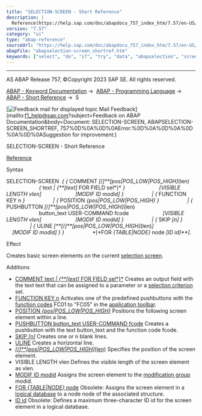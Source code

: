 ```yaml
---
title: "SELECTION-SCREEN - Short Reference"
description: |
  Reference(https://help.sap.com/doc/abapdocu_757_index_htm/7.57/en-US/abapselection-screen.htm) Syntax SELECTION-SCREEN    COMMENT /posPOS_LOWPOS_HIGH(len)  text  text FOR FIELD sel  VISIBLE LENGTH vlen MODIF ID modid
version: "7.57"
category: "ui"
type: "abap-reference"
sourceUrl: "https://help.sap.com/doc/abapdocu_757_index_htm/7.57/en-US/abapselection-screen_shortref.htm"
abapFile: "abapselection-screen_shortref.htm"
keywords: ["select", "do", "if", "try", "data", "abapselection", "screen", "shortref"]
---
```


* * *

AS ABAP Release 757, ©Copyright 2023 SAP SE. All rights reserved.

[ABAP - Keyword Documentation](https://help.sap.com/doc/abapdocu_757_index_htm/7.57/en-US/abenabap.htm) →  [ABAP - Programming Language](https://help.sap.com/doc/abapdocu_757_index_htm/7.57/en-US/abenabap_reference.htm) →  [ABAP - Short Reference](https://help.sap.com/doc/abapdocu_757_index_htm/7.57/en-US/abenabap_shortref.htm) →  S

 [![](Mail.gif?object=Mail.gif&sap-language=EN "Feedback mail for displayed topic") Mail Feedback](mailto:f1_help@sap.com?subject=Feedback on ABAP Documentation&body=Document: SELECTION-SCREEN, ABAPSELECTION-SCREEN_SHORTREF, 757%0D%0A%0D%0AError:%0D%0A%0D%0A%0D
%0A%0D%0ASuggestion for improvement:)

SELECTION-SCREEN - Short Reference

[Reference](https://help.sap.com/doc/abapdocu_757_index_htm/7.57/en-US/abapselection-screen.htm)

Syntax

SELECTION-SCREEN  *{* *{* COMMENT *\[*/*\]**\[*pos*|*POS\_LOW*|*POS\_HIGH*\]*(len)
                      *{* text *|* *{**\[*text*\]* FOR FIELD sel*}* *}*
                      *\[*VISIBLE LENGTH vlen*\]*
                      *\[*MODIF ID modid*\]* *}*
                  *|* *{* FUNCTION KEY n *}*
                  *|* *{* POSITION *{*pos*|*POS\_LOW*|*POS\_HIGH*}* *}*
                  *|* *{* PUSHBUTTON *\[*/*\]**\[*pos*|*POS\_LOW*|*POS\_HIGH*\]*(len)
                      button\_text USER-COMMAND fcode
                      *\[*VISIBLE LENGTH vlen*\]*
                      *\[*MODIF ID modid*\]* *}*
                  *|* *{* SKIP *\[*n*\]* *}*
                  *|* *{* ULINE *\[**\[*/*\]**\[*pos*|*POS\_LOW*|*POS\_HIGH*\]*(len)*\]*
                      *\[*MODIF ID modid*\]* *}* *}*
                  *\[*FOR *{*TABLE*|*NODE*}* node *\[*ID id*\]**\]*.

Effect

Creates basic screen elements on the current [selection screen](https://help.sap.com/doc/abapdocu_757_index_htm/7.57/en-US/abenselection_screen_glosry.htm "Glossary Entry").

Additions   

-   [COMMENT text *|* *{**\[*text*\]* FOR FIELD sel*}*](https://help.sap.com/doc/abapdocu_757_index_htm/7.57/en-US/abapselection-screen_comment.htm)
    Creates an output field with the text text that can be assigned to a parameter or a [selection criterion](https://help.sap.com/doc/abapdocu_757_index_htm/7.57/en-US/abenselection_criterion_glosry.htm "Glossary Entry") sel.
-   [FUNCTION KEY n](https://help.sap.com/doc/abapdocu_757_index_htm/7.57/en-US/abapselection-screen_functionkey.htm)
    Activates one of the predefined pushbuttons with the [function codes](https://help.sap.com/doc/abapdocu_757_index_htm/7.57/en-US/abenfunction_code_glosry.htm "Glossary Entry") FC01 to "FC05" in the [application toolbar](https://help.sap.com/doc/abapdocu_757_index_htm/7.57/en-US/abenapplication_toolbar_glosry.htm "Glossary Entry").
-   [POSITION *{*pos*|*POS\_LOW*|*POS\_HIGH*}*](https://help.sap.com/doc/abapdocu_757_index_htm/7.57/en-US/abapselection-screen_line.htm)
    Positions the following screen element within a line.
-   [PUSHBUTTON button\_text USER-COMMAND fcode](https://help.sap.com/doc/abapdocu_757_index_htm/7.57/en-US/abapselection-screen_pushbutton.htm)
    Creates a pushbutton with the text button\_text and the function code fcode.
-   [SKIP *\[*n*\]*](https://help.sap.com/doc/abapdocu_757_index_htm/7.57/en-US/abapselection-screen_skip.htm)
    Creates one or n blank lines.
-   [ULINE](https://help.sap.com/doc/abapdocu_757_index_htm/7.57/en-US/abapselection-screen_uline.htm)
    Creates a horizontal line.
-   [*\[*/*\]**\[*pos*|*POS\_LOW*|*POS\_HIGH*\]*(len)](https://help.sap.com/doc/abapdocu_757_index_htm/7.57/en-US/abapselection-screen_uline.htm)
    Specifies the position of the screen element.
-   VISIBLE LENGTH vlen
    Defines the visible length of the screen element as vlen.
-   [MODIF ID modid](https://help.sap.com/doc/abapdocu_757_index_htm/7.57/en-US/abapselection-screen_modif_id.htm)
    Assigns the screen element to the [modification group](https://help.sap.com/doc/abapdocu_757_index_htm/7.57/en-US/abenmodification_group_glosry.htm "Glossary Entry") modid.
-   [FOR *{*TABLE*|*NODE*}* node](https://help.sap.com/doc/abapdocu_757_index_htm/7.57/en-US/abapselection-screen_ldb_additions.htm)
    Obsolete: Assigns the screen element in a [logical database](https://help.sap.com/doc/abapdocu_757_index_htm/7.57/en-US/abenlogical_data_base_glosry.htm "Glossary Entry") to a node node of the associated structure.
-   [ID id](https://help.sap.com/doc/abapdocu_757_index_htm/7.57/en-US/abapselection-screen_ldb_additions.htm)
    Obsolete: Defines a maximum three-character ID id for the screen element in a logical database.